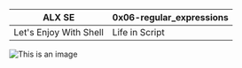 
|   ALX SE   |   0x06-regular_expressions  |
| :--------: | -------- |
|Let's Enjoy With Shell      | Life in Script      |
  ![This is an image](https://myoctocat.com/assets/images/base-octocat.svg)
